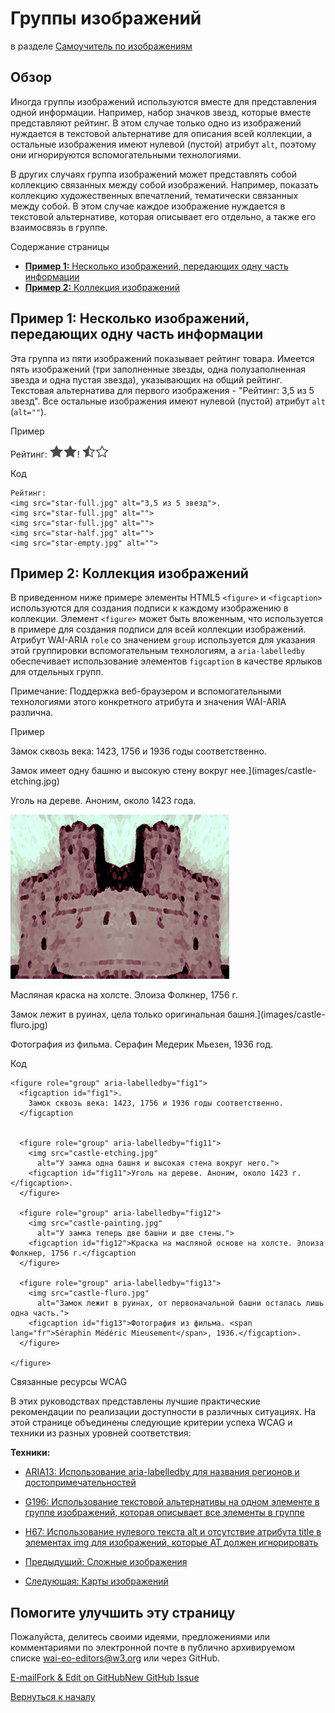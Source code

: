 Группы изображений
================

в разделе [Самоучитель по изображениям](/WAI/tutorials/images/)

Обзор
--------

Иногда группы изображений используются вместе для представления одной информации. Например, набор значков звезд, которые вместе представляют рейтинг. В этом случае только одно из изображений нуждается в текстовой альтернативе для описания всей коллекции, а остальные изображения имеют нулевой (пустой) атрибут `alt`, поэтому они игнорируются вспомогательными технологиями.

В других случаях группа изображений может представлять собой коллекцию связанных между собой изображений. Например, показать коллекцию художественных впечатлений, тематически связанных между собой. В этом случае каждое изображение нуждается в текстовой альтернативе, которая описывает его отдельно, а также его взаимосвязь в группе.

Содержание страницы

* [**Пример 1:** Несколько изображений, передающих одну часть информации](#example-1-multiple-images-conveying-a-single-piece-of-information)
* [**Пример 2:** Коллекция изображений](#example-2-a-collection-of-images)

**Пример 1:** Несколько изображений, передающих одну часть информации
----------------------------------------------------------------------

Эта группа из пяти изображений показывает рейтинг товара. Имеется пять изображений (три заполненные звезды, одна полузаполненная звезда и одна пустая звезда), указывающих на общий рейтинг. Текстовая альтернатива для первого изображения - "Рейтинг: 3,5 из 5 звезд". Все остальные изображения имеют нулевой (пустой) атрибут `alt` (`alt=""`).

Пример

Рейтинг: ![3,5 из 5 звезд](images/star-full.png)![](images/star-full.png)! [](images/star-full.png)![](images/star-half.png)![](images/star-empty.png)

Код

    Рейтинг:
    <img src="star-full.jpg" alt="3,5 из 5 звезд">.
    <img src="star-full.jpg" alt="">
    <img src="star-full.jpg" alt="">
    <img src="star-half.jpg" alt="">
    <img src="star-empty.jpg" alt="">


**Пример 2:** Коллекция изображений
-------------------------------------

В приведенном ниже примере элементы HTML5 `<figure>` и `<figcaption>` используются для создания подписи к каждому изображению в коллекции. Элемент `<figure>` может быть вложенным, что используется в примере для создания подписи для всей коллекции изображений. Атрибут WAI-ARIA `role` со значением `group` используется для указания этой группировки вспомогательным технологиям, а `aria-labelledby` обеспечивает использование элементов `figcaption` в качестве ярлыков для отдельных групп.

Примечание: Поддержка веб-браузером и вспомогательными технологиями этого конкретного атрибута и значения WAI-ARIA различна.

Пример

Замок сквозь века: 1423, 1756 и 1936 годы соответственно.

Замок имеет одну башню и высокую стену вокруг нее.](images/castle-etching.jpg)

Уголь на дереве. Аноним, около 1423 года.

![У замка теперь две башни и две стены.](images/castle-painting.jpg)

Масляная краска на холсте. Элоиза Фолкнер, 1756 г.

Замок лежит в руинах, цела только оригинальная башня.](images/castle-fluro.jpg)

Фотография из фильма. Серафин Медерик Мьезен, 1936 год.

Код

    <figure role="group" aria-labelledby="fig1">
      <figcaption id="fig1">.
        Замок сквозь века: 1423, 1756 и 1936 годы соответственно.
      </figcaption
    
    
      <figure role="group" aria-labelledby="fig11">
        <img src="castle-etching.jpg"
          alt="У замка одна башня и высокая стена вокруг него.">
        <figcaption id="fig11">Уголь на дереве. Аноним, около 1423 г.</figcaption>.
      </figure>
    
      <figure role="group" aria-labelledby="fig12">
        <img src="castle-painting.jpg"
          alt="У замка теперь две башни и две стены.">
        <figcaption id="fig12">Краска на масляной основе на холсте. Элоиза Фолкнер, 1756 г.</figcaption
      </figure>
    
      <figure role="group" aria-labelledby="fig13">
        <img src="castle-fluro.jpg"
          alt="Замок лежит в руинах, от первоначальной башни осталась лишь одна часть.">
        <figcaption id="fig13">Фотография из фильма. <span lang="fr">Séraphin Médéric Mieusement</span>, 1936.</figcaption>.
      </figure>
    
    </figure>


Связанные ресурсы WCAG

В этих руководствах представлены лучшие практические рекомендации по реализации доступности в различных ситуациях. На этой странице объединены следующие критерии успеха WCAG и техники из разных уровней соответствия:

**Техники:**

* [ARIA13: Использование aria-labelledby для названия регионов и достопримечательностей](https://www.w3.org/TR/WCAG20-TECHS/ARIA13)
* [G196: Использование текстовой альтернативы на одном элементе в группе изображений, которая описывает все элементы в группе](https://www.w3.org/TR/WCAG20-TECHS/G196)
* [H67: Использование нулевого текста alt и отсутствие атрибута title в элементах img для изображений, которые AT должен игнорировать](https://www.w3.org/TR/WCAG20-TECHS/H67)

* [Предыдущий: Сложные изображения](/WAI/tutorials/images/complex/)
* [Следующая: Карты изображений](/WAI/tutorials/images/imagemap/)

Помогите улучшить эту страницу
----------------------

Пожалуйста, делитесь своими идеями, предложениями или комментариями по электронной почте в публично архивируемом списке [wai-eo-editors@w3.org](mailto:wai-eo-editors@w3.org?subject=%5Ben%5D%20Groups%20of%20Images&body=%5Bput%20comment%20here...%5D%0A%0A) или через GitHub.

[E-mail](mailto:wai-eo-editors@w3.org?subject=%5Ben%5D%20Groups%20of%20Images&body=%5Bput%20comment%20here...%5D%0A%0A)[Fork & Edit on GitHub](https://github.com/w3c/wai-tutorials/edit/master-2.0/content/images/groups.md)[New GitHub Issue](https://github.com/w3c/wai-tutorials/issues/new?template=content-issue.yml&wai-url=https://www.w3.org/WAI/tutorials/images/groups/)

[Вернуться к началу](#top)
